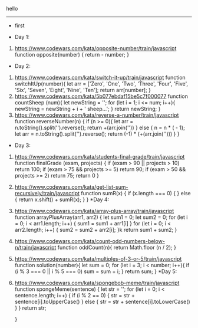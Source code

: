 hello

________________________________


* first

* Day 1:
 1. https://www.codewars.com/kata/opposite-number/train/javascript
    function opposite(number) {
      return - number;
    }
* Day 2:
1. https://www.codewars.com/kata/switch-it-up/train/javascript
    function switchItUp(number){
      let arr = ['Zero', 'One', 'Two', 'Three', 'Four', 'Five', 'Six', 'Seven', 'Eight', 'Nine', 'Ten'];
      return arr[number];
    }
2. https://www.codewars.com/kata/5b077ebdaf15be5c7f000077
    function countSheep (num){
      let newString = '';
        for (let i = 1; i <= num; i++){
          newString = newString + i + ' sheep...';
        }
     return newString;
    }
3. https://www.codewars.com/kata/reverse-a-number/train/javascript
    function reverseNumber(n) {
      if (n >= 0){
      let arr = n.toString().split('').reverse();
       return +(arr.join(''))
      } else {
      n = n * ( - 1);
      let arr = n.toString().split('').reverse();
        return (-1) * (+(arr.join('')))
      }
    }
* Day 3:
1. https://www.codewars.com/kata/students-final-grade/train/javascript
    function finalGrade (exam, projects) {
      if (exam > 90 || projects > 10) return 100;
      if (exam > 75 && projects >= 5) return 90;
      if (exam > 50 && projects >= 2) return 75;
      return 0
    }
2. https://www.codewars.com/kata/get-list-sum-recursively/train/javascript
    function sumR(x) {
      if (x.length  === 0) {
      } else {
      return x.shift() + sumR(x);
      }
    }
*Day 4:
1. https://www.codewars.com/kata/array-plus-array/train/javascript
    function arrayPlusArray(arr1, arr2) {
      let sum1 = 0;
      let sum2 = 0;
        for (let i = 0; i < arr1.length; i++) {
        sum1 = sum1 + arr1[i]
        }
        for (let i = 0; i < arr2.length; i++) {
        sum2 = sum2 + arr2[i];
        }k
      return sum1 + sum2;
    }
2. https://www.codewars.com/kata/count-odd-numbers-below-n/train/javascript
     function oddCount(n){
       return Math.floor (n / 2);
     }
3. https://www.codewars.com/kata/multiples-of-3-or-5/train/javascript
    function solution(number){
      let sum = 0;
       for (let i = 3; i < number; i++){
       if (i % 3 === 0 || i % 5 === 0)
       sum = sum + i;
       }
       return sum;
    }
*Day 5:
1. https://www.codewars.com/kata/spongebob-meme/train/javascript
    function spongeMeme(sentence) {
      let str = '';
      for (let i = 0; i < sentence.length; i++) {
        if (i % 2 == 0) {
        str = str + sentence[i].toUpperCase()
        } else {
        str = str + sentence[i].toLowerCase()
        }
      }
    return str;

    }